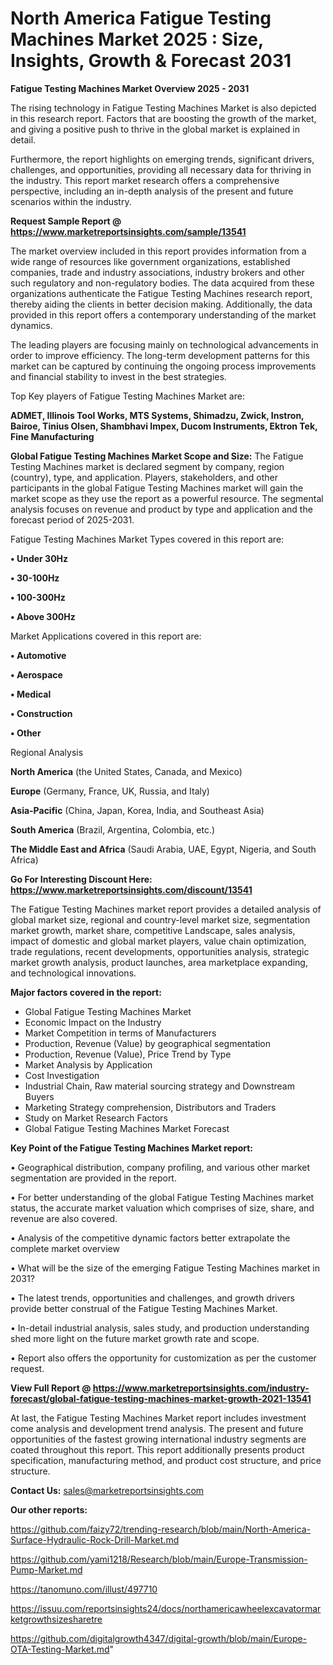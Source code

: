  # North America Fatigue Testing Machines Market 2025 : Size, Insights, Growth & Forecast 2031

<Strong> Fatigue Testing Machines Market Overview 2025 - 2031</strong>

The rising technology in Fatigue Testing Machines Market is also depicted in this research report. Factors that are boosting the growth of the market, and giving a positive push to thrive in the global market is explained in detail.

Furthermore, the report highlights on emerging trends, significant drivers, challenges, and opportunities, providing all necessary data for thriving in the industry. This report market research offers a comprehensive perspective, including an in-depth analysis of the present and future scenarios within the industry.

<strong>Request Sample Report @ <a href=https://www.marketreportsinsights.com/sample/13541>https://www.marketreportsinsights.com/sample/13541</a></strong>

The market overview included in this report provides information from a wide range of resources like government organizations, established companies, trade and industry associations, industry brokers and other such regulatory and non-regulatory bodies. The data acquired from these organizations authenticate the Fatigue Testing Machines research report, thereby aiding the clients in better decision making. Additionally, the data provided in this report offers a contemporary understanding of the market dynamics.

The leading players are focusing mainly on technological advancements in order to improve efficiency. The long-term development patterns for this market can be captured by continuing the ongoing process improvements and financial stability to invest in the best strategies.

Top Key players of Fatigue Testing Machines Market are:

<strong>ADMET, Illinois Tool Works, MTS Systems, Shimadzu, Zwick, Instron, Bairoe, Tinius Olsen, Shambhavi Impex, Ducom Instruments, Ektron Tek, Fine Manufacturing</strong>

<strong><b>Global Fatigue Testing Machines Market Scope and Size:</b></strong>
The Fatigue Testing Machines market is declared segment by company, region (country), type, and application. Players, stakeholders, and other participants in the global Fatigue Testing Machines market will gain the market scope as they use the report as a powerful resource. The segmental analysis focuses on revenue and product by type and application and the forecast period of 2025-2031.

Fatigue Testing Machines Market Types covered in this report are:

<strong>• Under 30Hz

• 30-100Hz

• 100-300Hz

• Above 300Hz</strong>

Market Applications covered in this report are:

<strong>• Automotive

• Aerospace

• Medical

• Construction

• Other</strong> 

Regional Analysis

<strong>North America</strong> (the United States, Canada, and Mexico)

<strong>Europe</strong> (Germany, France, UK, Russia, and Italy)

<strong>Asia-Pacific</strong> (China, Japan, Korea, India, and Southeast Asia)

<strong>South America</strong> (Brazil, Argentina, Colombia, etc.)

<strong>The Middle East and Africa</strong> (Saudi Arabia, UAE, Egypt, Nigeria, and South Africa)

<strong>Go For Interesting Discount Here: <a href=https://www.marketreportsinsights.com/discount/13541>https://www.marketreportsinsights.com/discount/13541</a></strong>

The Fatigue Testing Machines market report provides a detailed analysis of global market size, regional and country-level market size, segmentation market growth, market share, competitive Landscape, sales analysis, impact of domestic and global market players, value chain optimization, trade regulations, recent developments, opportunities analysis, strategic market growth analysis, product launches, area marketplace expanding, and technological innovations.

<strong><b>Major factors covered in the report:</b></strong>
<ul>
  <li>Global Fatigue Testing Machines Market </li>
  <li>Economic Impact on the Industry</li>
  <li>Market Competition in terms of Manufacturers</li>
  <li>Production, Revenue (Value) by geographical segmentation</li>
  <li>Production, Revenue (Value), Price Trend by Type</li>
  <li>Market Analysis by Application</li>
  <li>Cost Investigation</li>
  <li>Industrial Chain, Raw material sourcing strategy and Downstream Buyers</li>
  <li>Marketing Strategy comprehension, Distributors and Traders</li>
  <li>Study on Market Research Factors</li>
  <li>Global Fatigue Testing Machines Market Forecast</li>
</ul>

<strong><b>Key Point of the Fatigue Testing Machines Market report:</b></strong>

• Geographical distribution, company profiling, and various other market segmentation are provided in the report.

• For better understanding of the global Fatigue Testing Machines market status, the accurate market valuation which comprises of size, share, and revenue are also covered.

• Analysis of the competitive dynamic factors better extrapolate the complete market overview

• What will be the size of the emerging Fatigue Testing Machines market in 2031?

• The latest trends, opportunities and challenges, and growth drivers provide better construal of the Fatigue Testing Machines Market.

• In-detail industrial analysis, sales study, and production understanding shed more light on the future market growth rate and scope.

• Report also offers the opportunity for customization as per the customer request.

<strong><b>View Full Report @ <a href=https://www.marketreportsinsights.com/industry-forecast/global-fatigue-testing-machines-market-growth-2021-13541>https://www.marketreportsinsights.com/industry-forecast/global-fatigue-testing-machines-market-growth-2021-13541</a></b></strong>


At last, the Fatigue Testing Machines Market report includes investment come analysis and development trend analysis. The present and future opportunities of the fastest growing international industry segments are coated throughout this report. This report additionally presents product specification, manufacturing method, and product cost structure, and price structure.

<strong>Contact Us:</strong>
sales@marketreportsinsights.com

<strong>Our other reports:</strong>

<a href=https://github.com/faizy72/trending-research/blob/main/North-America-Surface-Hydraulic-Rock-Drill-Market.md>https://github.com/faizy72/trending-research/blob/main/North-America-Surface-Hydraulic-Rock-Drill-Market.md</a>

<a href=https://github.com/yami1218/Research/blob/main/Europe-Transmission-Pump-Market.md>https://github.com/yami1218/Research/blob/main/Europe-Transmission-Pump-Market.md</a>

<a href=https://tanomuno.com/illust/497710>https://tanomuno.com/illust/497710</a>

<a href=https://issuu.com/reportsinsights24/docs/northamericawheelexcavatormarketgrowthsizesharetre>https://issuu.com/reportsinsights24/docs/northamericawheelexcavatormarketgrowthsizesharetre</a>

<a href=https://github.com/digitalgrowth4347/digital-growth/blob/main/Europe-OTA-Testing-Market.md>https://github.com/digitalgrowth4347/digital-growth/blob/main/Europe-OTA-Testing-Market.md</a>"
